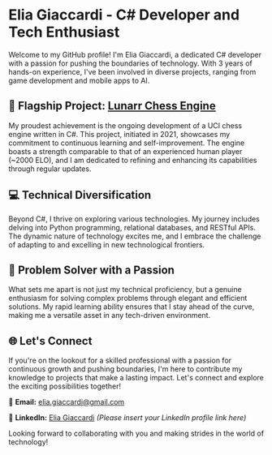 # Elia Giaccardi - C# Developer and Tech Enthusiast

Welcome to my GitHub profile! I'm Elia Giaccardi, a dedicated C# developer with a passion for pushing the boundaries of technology. With 3 years of hands-on experience, I've been involved in diverse projects, ranging from game development and mobile apps to AI.

## 🚀 Flagship Project: [Lunarr Chess Engine](https://github.com/Eliagiac/lunarr-chess-engine)

My proudest achievement is the ongoing development of a UCI chess engine written in C#. This project, initiated in 2021, showcases my commitment to continuous learning and self-improvement. The engine boasts a strength comparable to that of an experienced human player (~2000 ELO), and I am dedicated to refining and enhancing its capabilities through regular updates.

## 💻 Technical Diversification

Beyond C#, I thrive on exploring various technologies. My journey includes delving into Python programming, relational databases, and RESTful APIs. The dynamic nature of technology excites me, and I embrace the challenge of adapting to and excelling in new technological frontiers.

## 🧠 Problem Solver with a Passion

What sets me apart is not just my technical proficiency, but a genuine enthusiasm for solving complex problems through elegant and efficient solutions. My rapid learning ability ensures that I stay ahead of the curve, making me a versatile asset in any tech-driven environment.

## 🌐 Let's Connect

If you're on the lookout for a skilled professional with a passion for continuous growth and pushing boundaries, I'm here to contribute my knowledge to projects that make a lasting impact. Let's connect and explore the exciting possibilities together!

📧 **Email:** [elia.giaccardi@gmail.com](mailto:elia.giaccardi@gmail.com)

🔗 **LinkedIn:** [Elia Giaccardi](https://www.linkedin.com/in/giaccardi-elia/) *(Please insert your LinkedIn profile link here)*

Looking forward to collaborating with you and making strides in the world of technology!
